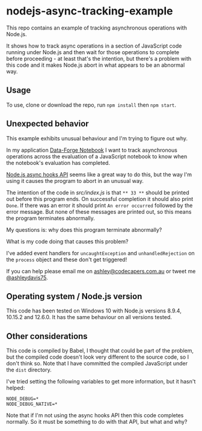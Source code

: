 # nodejs-async-tracking-example

This repo contains an example of tracking asynchronous operations with Node.js. 

It shows how to track async operations in a section of JavaScript code running under Node.js and then wait for those operations to complete before proceeding - at least that's the intention, but there's a problem with this code and it makes Node.js abort in what appears to be an abnormal way.

## Usage

To use, clone or download the repo, run `npm install` then `npm start`.

## Unexpected behavior

This example exhibits unusual behaviour and I'm trying to figure out why. 

In my application [Data-Forge Notebook](data-forge-notebook.com) I want to track asynchronous operations across the evaluation of a JavaScript notebook to know when the notebook's evaluation has completed.

[Node.js async hooks API](https://nodejs.org/api/async_hooks.html) seems like a great way to do this, but the way I'm using it causes the program to abort in an unusual way.

The intention of the code in *src/index.js* is that `** 33 **` should be printed out before this program ends. On successful completion it should also print `Done`. If there was an error it should print `An error occurred` followed by the error message. But none of these messages are printed out, so this means the program terminates abnormally.

My questions is: why does this program terminate abnormally? 

What is my code doing that causes this problem?

I've added event handlers for `uncaughtException` and `unhandledRejection` on the `process` object and these don't get triggered!

If you can help please email me on [ashley@codecapers.com.au](mailto:ashley@codecapers.com.au) or tweet me [@ashleydavis75](https://twitter.com/ashleydavis75).

## Operating system / Node.js version

This code has been tested on Windows 10 with Node.js versions 8.9.4, 10.15.2 and 12.6.0. It has the same behaviour on all versions tested.

## Other considerations

This code is compiled by Babel, I thought that could be part of the problem, but the compiled code doesn't look very different to the source code, so I don't think so. Note that I have committed the compiled JavaScript under the `dist` directory.

I've tried setting the following variables to get more information, but it hasn't helped:

```
NODE_DEBUG=*
NODE_DEBUG_NATIVE=*
```

Note that if I'm not using the async hooks API then this code completes normally. So it must be something to do with that API, but what and why?